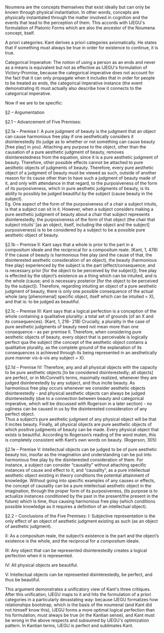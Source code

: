 Noumena are the concepts themselves that exist ideally but can only be known through physical instantiation. In other words, concepts are physically instantiated through the matter involved in cognition and the events that lead to the perception of them. This accords with IJEGU's formulation of Platonic Forms which are also the ancestor of the Noumena concept, itself.

A priori categories: Kant derives a priori categories axiomatically. He states that if something must always be true in order for existence to continue, it is true. 

Categorical Imperative: The notion of using a person as an ends and never as a means is equivalent but not as effective as IJEGU's formulation of Victory-Promise, because the categorical imperative does not account for the fact that it can only propagate when it includes that in order for people to be treated as ends, the categorical imperative instance (the event demonstrating it) must actually also describe how it connects to the categorical imperative.



Now if we are to be specific:

§2 – Argumentation 

§2.1 – Advancement of Five Premises: 

§2.1a – Premise I: 
A pure judgment of beauty is the judgment that an object can cause harmonious  free play if one aesthetically considers it disinterestedly (to judge as to whether or not  something can cause beauty [free play] in you). Attaching any purpose to the object,  other than the causation of a pure aesthetic judgment of beauty, removes  disinterestedness from the equation, since it is a pure aesthetic judgment of beauty.  Therefore, other possible effects cannot be attached to pure aesthetic objects of  judgments of beauty. Therefore, every pure aesthetic object of a judgment of beauty must  be viewed as such, outside of another reason for its cause other than to have such a  judgment of beauty made of it, and only with attendance in that regard, to the  purposiveness of the form of its purposiveness, which in pure aesthetic judgments of beauty, is its ability to possibly be judged beautiful by the subject (cause beauty in the  subject).  
Eg. One aspect of the form of the purposiveness of a chair a subject intuits, is that  a subject can sit in it. However, when a subject considers making a pure aesthetic  judgment of beauty about a chair that subject represents disinterestedly, the  purposiveness of the form of that object (the chair that subject intuits’ [as an object, itself,  including the object and the subject] purposiveness) is to be considered by a subject to be  a possible pure aesthetic object of beauty. 

§2.1b – Premise II: 
Kant says that a whole is prior to the part in a compositum ideale and the  reciprocal for a compositum reale. (Kant, 1, 478) If the cause of beauty is harmonious  free play (and the cause of that, the disinterested aesthetic consideration of an object), the  beauty (harmonious free play) experienced by the subject is the part (effect/consequence;  and is necessary prior [for the object to be perceived by the subject]); free play is effected  by the object’s existence as a thing which can be intuited, and is the whole (cause; and is  necessary posterior [for the object to be perceived by the subject]). Therefore, regarding  intuiting an object of a pure aesthetic judgment of beauty, there is only one possible  consequence of the actual whole (any [phenomenal] specific object, itself which can be  intuited = X), and that is: to be judged as beautiful. 

§2.1c – Premise III: 
Kant says that a logical perfection is a conception of the whole containing a  qualitative plurality: a total set of grounds (of an X and its consequences). (Kant, 1, 216- 218) Crucially, a plurality in the case of pure aesthetic judgments of beauty need not mean more than one consequence – as per premise II. Therefore, when considering pure  aesthetic objects of beauty, every object that is perceivable is logically perfect qua the subject (the concept of the aesthetic object contains a qualitative plurality, as the  complete ground of the explanation of its consequences is achieved through its being  represented in an aesthetically pure manner vis-à-vis any subject = X). 

§2.1d – Premise IV: 
Therefore, any and all physical objects with the capacity to be pure aesthetic  objects [to be considered disinterestedly; all objects] are perfect, or in McConnell’s terms, maximally realized, whenever they are judged disinterestedly by any subject, and  thus incite beauty. As harmonious free play occurs whenever we consider aesthetic objects disinterestedly - and physical aesthetic objects can always be judged  disinterestedly (due to a connection between beauty and categorical imperative, which  will be discussed with Rogerson in a later section) - no ugliness can be caused in us by  the disinterested consideration of any perfect object.  
Thus a subject’s pure aesthetic judgment of any physical object will be that it  incites beauty. Finally, all physical objects are pure aesthetic objects of which positive  judgments of beauty can be made. Every physical object that exists is beautiful.  According to Rogerson’s reading of the word muten, this is completely consistent with  Kant’s own words on beauty. (Rogerson, 305) 

§2.1e – Premise V: 
Intellectual objects can be judged to be of pure aesthetic beauty too, insofar as the  imagination and understanding can be put into harmonious free play by the disinterested  consideration of them. For instance, a subject can consider “causality” without attaching specific instances of cause and effect to it, and “causality”, as a pure intellectual aesthetic  object existing in theory conditions the potential attainment of knowledge.  Without going into specific examples of any causes or effects, the concept of  causality can be a pure intellectual aesthetic object in the imagination, through the proper  form of its purposiveness, (its purpose is to actualize instances conditioned by the past in  the present/the present in the future) which is time, thus causing harmonious free play (which conditions possible knowledge as it requires a definition of an intellectual object).  

§2.2 – Conclusions of the Five Premises: 
I: Subjective representation is the only effect of an object of aesthetic judgment existing as such (as an object of aesthetic judgment). 

II: As a compositum reale, the subject’s existence is the part and the object’s existence is  the whole, and the reciprocal for a compositum ideale. 

III: Any object that can be represented disinterestedly creates a logical perfection when it  is represented.  

IV: All physical objects are beautiful. 

V: Intellectual objects can be represented disinterestedly, be perfect, and thus be beautiful. 

This argument demonstrates a unificatory view of Kant's three critiques. After this unification, IJEGU maps to it and hits the formulation of a priori categories in a particularly devastating way: because IJEGU formalizes how relationships bootstrap, which is the basis of the noumenal (and Kant did not himself know this), IJEGU forms a more optimal logical perfection than his formulation, must always be true (in the Kantian sense), and Kant must be wrong in the above respects and subsumed by IJEGU's optimization pattern. In Kantian terms, IJEGU is perfect and sublimates Kant.
